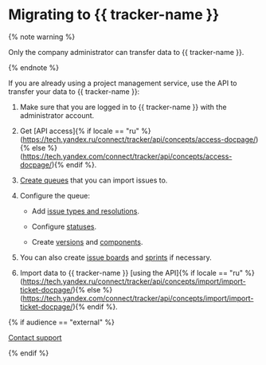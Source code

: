 # Migrating to {{ tracker-name }}

{% note warning %}

Only the company administrator can transfer data to {{ tracker-name }}.

{% endnote %}

If you are already using a project management service, use the API to transfer your data to {{ tracker-name }}:

1. Make sure that you are logged in to {{ tracker-name }} with the administrator account.

1. Get [API access]{% if locale == "ru" %}(https://tech.yandex.ru/connect/tracker/api/concepts/access-docpage/){% else %}(https://tech.yandex.com/connect/tracker/api/concepts/access-docpage/){% endif %}.

1. [Create queues](manager/create-queue.md) that you can import issues to.

1. Configure the queue:

    - Add [issue types and resolutions](manager/add-ticket-type.md).

    - Configure [statuses](manager/workflow.md).

    - Create [versions](manager/versions.md) and [components](manager/components.md).

1. You can also create [issue boards](manager/create-agile-board.md) and [sprints](manager/create-agile-sprint.md) if necessary.

1. Import data to {{ tracker-name }} [using the API]{% if locale == "ru" %}(https://tech.yandex.ru/connect/tracker/api/concepts/import/import-ticket-docpage/){% else %}(https://tech.yandex.com/connect/tracker/api/concepts/import/import-ticket-docpage/){% endif %}.

{% if audience == "external" %}

[Contact support](troubleshooting.md)

{% endif %}


